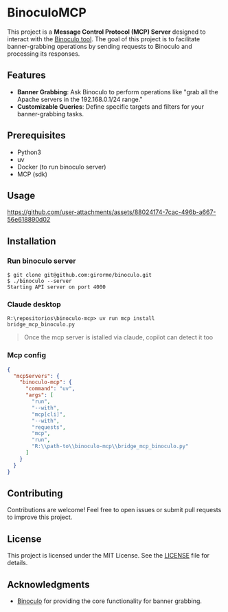 # BinoculoMCP

This project is a **Message Control Protocol (MCP) Server** designed to interact with the [Binoculo tool](https://github.com/girorme/binoculo). The goal of this project is to facilitate banner-grabbing operations by sending requests to Binoculo and processing its responses.

## Features

- **Banner Grabbing**: Ask Binoculo to perform operations like "grab all the Apache servers in the 192.168.0.1/24 range."
- **Customizable Queries**: Define specific targets and filters for your banner-grabbing tasks.

## Prerequisites
- Python3
- uv
- Docker (to run binoculo server)
- MCP (sdk)

## Usage
https://github.com/user-attachments/assets/88024174-7cac-496b-a667-56e618890d02

## Installation

### Run binoculo server
```
$ git clone git@github.com:girorme/binoculo.git
$ ./binoculo --server
Starting API server on port 4000
```

### Claude desktop
```
R:\repositorios\binoculo-mcp> uv run mcp install bridge_mcp_binoculo.py
```

> Once the mcp server is istalled via claude, copilot can detect it too

### Mcp config
```json
{
  "mcpServers": {
    "binoculo-mcp": {
      "command": "uv",
      "args": [
        "run",
        "--with",
        "mcp[cli]",
        "--with",
        "requests",
        "mcp",
        "run",
        "R:\\path-to\\binoculo-mcp\\bridge_mcp_binoculo.py"
      ]
    }
  }
}
```

## Contributing
Contributions are welcome! Feel free to open issues or submit pull requests to improve this project.

## License
This project is licensed under the MIT License. See the [LICENSE](LICENSE) file for details.

## Acknowledgments
- [Binoculo](https://github.com/girorme/binoculo) for providing the core functionality for banner grabbing.
